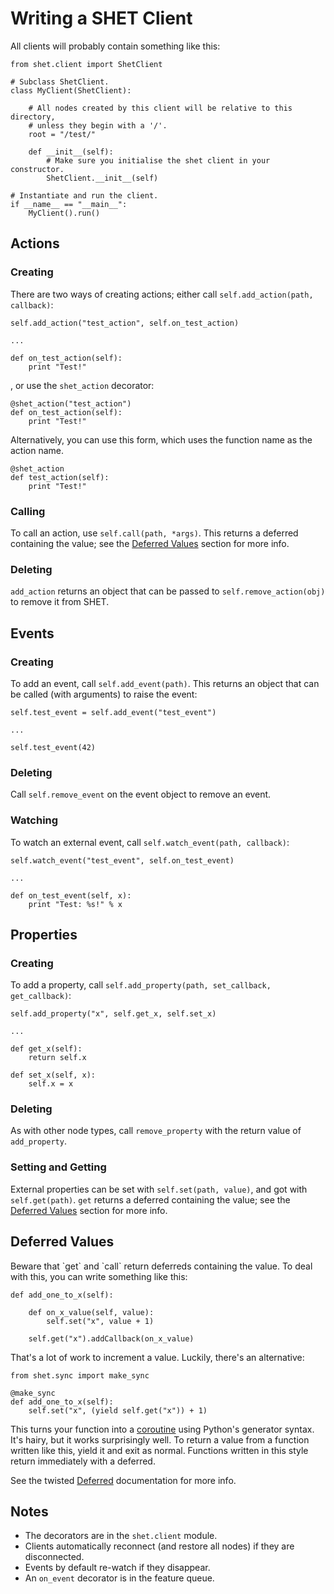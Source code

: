 Writing a SHET Client
=====================

All clients will probably contain something like this:

	from shet.client import ShetClient

	# Subclass ShetClient.
	class MyClient(ShetClient):
		
		# All nodes created by this client will be relative to this directory,
		# unless they begin with a '/'.
		root = "/test/"
		
		def __init__(self):
			# Make sure you initialise the shet client in your constructor.
			ShetClient.__init__(self)

	# Instantiate and run the client.
	if __name__ == "__main__":
		MyClient().run()


Actions
-------

### Creating

There are two ways of creating actions; either call `self.add_action(path, callback)`:

	self.add_action("test_action", self.on_test_action)
	
	...
	
	def on_test_action(self):
		print "Test!"

, or use the `shet_action` decorator:

	@shet_action("test_action")
	def on_test_action(self):
		print "Test!"

Alternatively, you can use this form, which uses the function name as the action name.

	@shet_action
	def test_action(self):
		print "Test!"

### Calling

To call an action, use `self.call(path, *args)`. This returns a deferred containing the value; see the [Deferred Values](#deferred) section for more info.

### Deleting

`add_action` returns an object that can be passed to `self.remove_action(obj)` to remove it from SHET.


Events
------

### Creating

To add an event, call `self.add_event(path)`. This returns an object that can be called (with arguments) to raise the event:

	self.test_event = self.add_event("test_event")
	
	...
	
	self.test_event(42)

### Deleting

Call `self.remove_event` on the event object to remove an event.

### Watching

To watch an external event, call `self.watch_event(path, callback)`:

	self.watch_event("test_event", self.on_test_event)
	
	...
	
	def on_test_event(self, x):
		print "Test: %s!" % x

Properties
----------

### Creating

To add a property, call `self.add_property(path, set_callback, get_callback)`:

	self.add_property("x", self.get_x, self.set_x)
	
	...
	
	def get_x(self):
		return self.x
	
	def set_x(self, x):
		self.x = x

### Deleting

As with other node types, call `remove_property` with the return value of `add_property`.

### Setting and Getting

External properties can be set with `self.set(path, value)`, and got with `self.get(path)`. `get` returns a deferred containing the value; see the [Deferred Values](#deferred) section for more info.

<a name="deferred">

Deferred Values
---------------

</a>
Beware that `get` and `call` return deferreds containing the value. To deal with this, you can write something like this:

	def add_one_to_x(self):
		
		def on_x_value(self, value):
			self.set("x", value + 1)
		
		self.get("x").addCallback(on_x_value)

That's a lot of work to increment a value. Luckily, there's an alternative:

	from shet.sync import make_sync
	
	@make_sync
	def add_one_to_x(self):
		self.set("x", (yield self.get("x")) + 1)

This turns your function into a [coroutine](http://www.python.org/dev/peps/pep-0342/) using Python's generator syntax. It's hairy, but it works surprisingly well. To return a value from a function written like this, yield it and exit as normal. Functions written in this style return immediately with a deferred.

See the twisted [Deferred](http://twistedmatrix.com/documents/current/core/howto/defer.html) documentation for more info.

Notes
-----

- The decorators are in the `shet.client` module.
- Clients automatically reconnect (and restore all nodes) if they are disconnected.
- Events by default re-watch if they disappear.
- An `on_event` decorator is in the feature queue.
